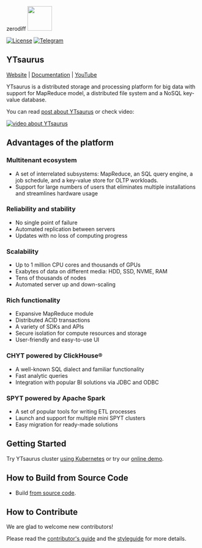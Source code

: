 
zerodiff
<img width="64" src="yt/docs/images/logo.png"/><br/>

[![License](https://img.shields.io/badge/License-Apache%202.0-blue.svg)](https://github.com/ytsaurus/ytsaurus/blob/main/LICENSE)
[![Telegram](https://img.shields.io/badge/chat-on%20Telegram-2ba2d9.svg)](https://t.me/ytsaurus)

## YTsaurus

[Website](https://ytsaurus.tech) |
[Documentation](https://ytsaurus.tech/docs) |
[YouTube](https://www.youtube.com/@ytsaurus) 

YTsaurus is a distributed storage and processing platform for big data with support for MapReduce model, a distributed file system and a NoSQL key-value database.


You can read [post about YTsaurus](https://medium.com/p/42e7f5fa5fc6) or check video:

[![video about YTsaurus](yt/docs/images/ytsaurus-promo-video.png)](https://youtu.be/4Q2EB_uimLs)

## Advantages of the platform

### Multitenant ecosystem
* A set of interrelated subsystems: MapReduce, an SQL query engine, a job schedule, and a key-value store for OLTP workloads.
* Support for large numbers of users that eliminates multiple installations and streamlines hardware usage
### Reliability and stability
* No single point of failure 
* Automated replication between servers 
* Updates with no loss of computing progress
### Scalability
* Up to 1 million CPU cores and thousands of GPUs 
* Exabytes of data on different media: HDD, SSD, NVME, RAM 
* Tens of thousands of nodes 
* Automated server up and down-scaling
### Rich functionality
* Expansive MapReduce module 
* Distributed ACID transactions
* A variety of SDKs and APIs 
* Secure isolation for compute resources and storage 
* User-friendly and easy-to-use UI
### CHYT powered by ClickHouse®
* A well-known SQL dialect and familiar functionality
* Fast analytic queries 
* Integration with popular BI solutions via JDBC and ODBC
### SPYT powered by Apache Spark
* A set of popular tools for writing ETL processes
* Launch and support for multiple mini SPYT clusters 
* Easy migration for ready-made solutions

## Getting Started

Try YTsaurus cluster [using Kubernetes](https://ytsaurus.tech/docs/en/overview/try-yt#kubernetes) or try our [online demo](https://ytsaurus.tech).

## How to Build from Source Code
* Build [from source code](BUILD.md).

## How to Contribute

We are glad to welcome new contributors!

Please read the [contributor's guide](CONTRIBUTING.md) and the [styleguide](yt/styleguide/styleguide.md) for more details.
